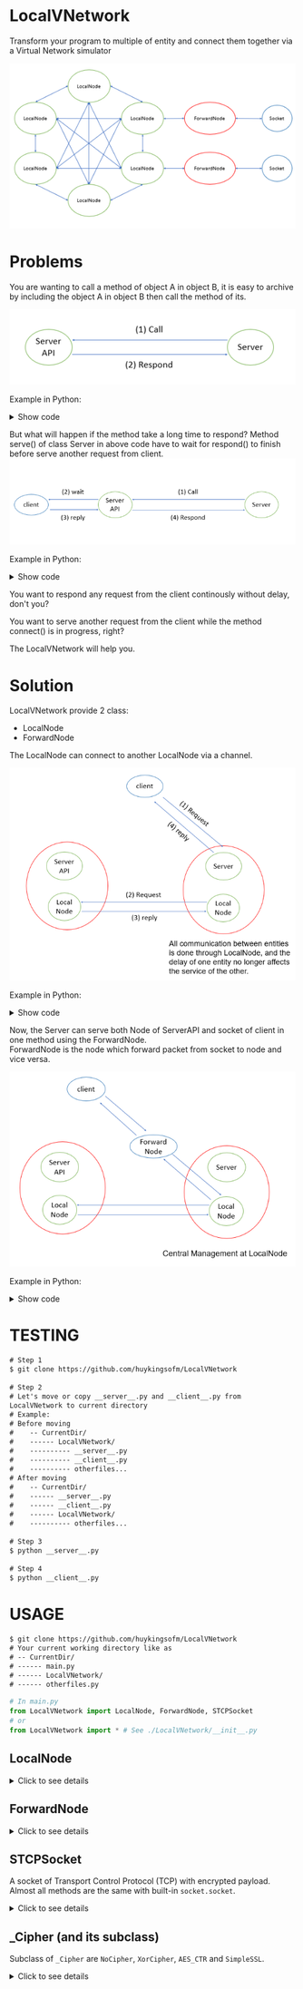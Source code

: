 # LocalVNetwork
Transform your program to multiple of entity and connect them together via a Virtual Network simulator

![](./imgs/Overview.png)

# Problems
You are wanting to call a method of object A in object B, it is easy to archive by including the object A in object B then call the method of its.

![](./imgs/Example1.png)

Example in Python:
<details>
<summary> Show code </summary>  

```Py
class ServerAPI:
    def respond(self, client, message):
        if message == "GET":
            client.send(b"You are getting")
        elif message == "POST":
            client.send(b"You are posting")

# Server object call a method of ServerAPI object 
class Server:
    def __init__(self, serverapi):
        self.serverapi = serverapi

    def serve(self, client):
        while True: 
            data = client.recv().decode()
            serverapi.respond(client, data)
```
</details>

But what will happen if the method take a long time to respond? Method serve() of class Server in above code have to wait for respond() to finish before serve another request from client.  
![](./imgs/Example2.png)

Example in Python: 
<details> 
<summary> Show code </summary>  

```Py
class ServerAPI:
    def connect(self, client, another_client):         
        data = another_client.recv() # waiting ...
        if data == b"accept":
            return True
        else:
            return False

# Server object call a method of ServerAPI object 
class Server:
    def __init__(self, serverapi):
        self.serverapi = serverapi

    def serve(self, client):
        while True: 
            data = client.recv().decode()
            if "$connect" in data:
                another_client = extract(data)
                success = serverapi.connect(client, another_client)  # --> waiting ...
                if success:
                    client.send(b"Connection was successful")
                else:
                    client.send(b"Connection failed")
            elif ...
```
</details>

You want to respond any request from the client continously without delay, don't you?

You want to serve another request from the client while the method connect() is in progress, right?

The LocalVNetwork will help you.

# Solution
LocalVNetwork provide 2 class:
+ LocalNode
+ ForwardNode  

The LocalNode can connect to another LocalNode via a channel.

![](/imgs/Example3.png)

Example in Python:
<details>
<summary> Show code </summary>  

```Py
class ServerAPI:
    def __init__(self):
        self.node = LocalNode()
    
    def wait_from_node(self): # run in thread-3
        while True:
            from_node, message = self.node.recv()
            if "$connect" in message:
                client = extract_from_node(from_node)
                another_client = extract_from_message(message)

                result = self.connect(client, another_client) # waiting, but not effect to Server
                result = f"$result_connect {result}"

                # send result to node of Server (in thread-2)
                self.node.send(from_node, result)
                    
    def connect(self, client, another_client):         
       data = another_client.recv() # waiting ...
        if data == b"accept":
            return True
        else:
            return False

class Server:
    def __init__(self, serverapi):
        self.serverapi = serverapi
        self.node = LocalNode()

    def serve(self, client): # run in thread-1
        while True: 
            data = client.recv().decode()
            if "$connect" in data:
                # send message to node of ServerAPI (in thread-3) and done, no longer waiting
                self.node.send(self.serverapi.node.name, data)
            elif ...

    def wait_from_node(self, client): # run in thread-2
        while True:
            from_node, message = self.node.recv()
            if "$result_connect" in message:
                if "True" in message:
                    client.send(b"Connection was successful")
                else:
                    client.send(b"Connection failed")
```
</details>

Now, the Server can serve both Node of ServerAPI and socket of client in one method using the ForwardNode.  
ForwardNode is the node which forward packet from socket to node and vice versa.

![](./imgs/Example4.png)

Example in Python:
<details>
<summary> Show code </summary>  

```Py
class ServerAPI:
    def __init__(self):
        self.node = LocalNode()
    
    def wait_from_node(self): # run in thread-2
        while True:
            from_node, message = self.node.recv()
            if "$connect" in message:
                client = extract_from_node(from_node)
                another_client = extract_from_message(message)

                result = self.connect(client, another_client) # waiting, but not effect to Server
                result = f"$result_connect {result}"

                # send result to node of Server (in thread-1)
                self.node.send(from_node, result)
                    
    def connect(self, client, another_client):         
       data = another_client.recv() # waiting ...
        if data == b"accept":
            return True
        else:
            return False

class Server:
    def __init__(self, serverapi):
        self.serverapi = serverapi
        self.node = LocalNode()

    def serve(self, client): # run in thread-1
        forwarder = ForwardNode(self.node, client) # create channel between node and client socket
        forwarder.start()
        while True:
            from_node, data = client.recv().decode()

            if from_node == forwarder.name and "$connect" in data:
                # send message to node of ServerAPI (in thread-2)
                self.node.send(self.serverapi.node.name, data)

            elif from_node == self.serverapi.node.name and "$result_connect" in message:
                if "True" in message:
                    client.send(b"Connection was successful")
                else:
                    client.send(b"Connection failed")
            elif ...
```
</details>

# TESTING
```
# Step 1
$ git clone https://github.com/huykingsofm/LocalVNetwork

# Step 2
# Let's move or copy __server__.py and __client__.py from LocalVNetwork to current directory
# Example:
# Before moving
#    -- CurrentDir/
#    ------ LocalVNetwork/
#    ---------- __server__.py
#    ---------- __client__.py
#    ---------- otherfiles...
# After moving
#    -- CurrentDir/
#    ------ __server__.py
#    ------ __client__.py
#    ------ LocalVNetwork/
#    ---------- otherfiles...

# Step 3
$ python __server__.py

# Step 4
$ python __client__.py
```

# USAGE

```
$ git clone https://github.com/huykingsofm/LocalVNetwork
# Your current working directory like as
# -- CurrentDir/
# ------ main.py
# ------ LocalVNetwork/
# ------ otherfiles.py
```

```Python
# In main.py
from LocalVNetwork import LocalNode, ForwardNode, STCPSocket
# or
from LocalVNetwork import * # See ./LocalVNetwork/__init__.py 
```

## LocalNode
<details> 
<summary> Click to see details </summary>

### @Constructor
```Py
def __init__(self, name: str = None)
```
Create a node in LocalVNetwork system.

**Parameters**
* `name`: the identifier of node, if `name` is `None`, a random name is assign to node.

### @Method
```Py
def send(self, destination_name: str, message: bytes, obj = None)
```
Send a message to another `LocalNode`.  

**Parameters**
* `destination_name`: the identifier of received node.  
* `message`: the sent data in bytes object.
* `obj`: the attach object.

**Return**  
No return.

### @Method
```Py
def recv(self, source = None)
```
Receive a message from another node.

**Parameters**  
+ `source`: Receive from only specific node. If None, receive from all nodes.

**Return**  
A tuple contains:
* `source`: the name of source node.  
* `message`: the received message.
* `obj`: the attach object.

</details>

## ForwardNode
<details> 
<summary> Click to see details </summary>

### @Contructor
```Py
def __init__(self, 
    node: LocalNode, 
    socket: STCPSocket, 
    name:str = None, 
    implicated_die = False,
    reload_time = RELOAD_TIME, 
    verbosities: tuple = ("error", )
    )
```
Create the channel between a `LocalNode` and a `STCPSocket` and forward them each other.  

**Parameters**
* `node`: the `LocalNode`.  
* `socket`: the `STCPSocket`.  
* `name`: the identifier of `ForwardNode`, same the `LocalNode`.  
* `implicated_die`: if node or socket dies, it will cause that another one dies too. If False, nothing happens.
* `reload_time`: the time which forwarder will reload if an error appears in receiving packet at socket.
* `verbosities`: the tuple which each element is in `"error"`, `"warning"` or `"notification"`.
### @Method
```Py 
def start(self)
```
Start the forwarder.

**Parameters**  
No parameter.

**Return**  
No return.

</details>

## STCPSocket
A socket of Transport Control Protocol (TCP) with encrypted payload.  
Almost all methods are the same with built-in `socket.socket`. 

<details> 
<summary> Click to see details </summary>

### @Constructor
```Py
def __init__(self, cipher = Cipher.NoCipher(), buffer_size = 1024, verbosities: tuple = ("error", ))
```
**Parameters**
+ `cipher`: the object of subclass of [_Cipher](./Cipher.py).
+ `buffer_size`: the maximum size of received packet.
+ `verbosities`: the tuple which each element is in `"error"`, `"warning"` or `"notification"`.

### @Method
```Py
def recv(self, reload_time = RELOAD_TIME)
```
Receive a packet from remote

**Parameters** 
+ `reload_time`: the time (in second) which the socket wait if no packet is in buffer currently.

**Return**
A bytes object as received packet.

### @Methods
```Py
def send(self, data)
```
See [send](https://docs.python.org/3/library/socket.html#socket.socket.send).

```Py
def sendall(self, data)
```
See [sendall](https://docs.python.org/3/library/socket.html#socket.socket.sendall).

```Py
def bind(self, address)
```
See [bind](https://docs.python.org/3/library/socket.html#socket.socket.bind).

```Py
def listen(self)
```
See [listen](https://docs.python.org/3/library/socket.html#socket.socket.listen).  

```Py
def accept(self)
```
See [accept](https://docs.python.org/3/library/socket.html#socket.socket.accept).

```Py
def connect(self, address)
```
See [connect](https://docs.python.org/3/library/socket.html#socket.socket.connect). 

```Py
def close(self)
```
See [close](https://docs.python.org/3/library/socket.html#socket.socket.close).  

</details>

## _Cipher (and its subclass)
Subclass of `_Cipher` are `NoCipher`, `XorCipher`, `AES_CTR` and `SimpleSSL`.

<details>
<summary> Click to see details </summary>

### @Constructor
```Py
# NoCipher
def __init__(self)
```
**Paramters**  
Don't pass any parameter

```Py
# XorCipher and AES_CTR
def __init__(self, key)
```
**Parameters**
+ `key`: the key of cipher.

```Py
# SimpleSSL
def __init__(self, cipher, hash_func)
```
**Parameters**
+ `cipher`: the object of subclass of `_Cipher` (except this class).
+ `hash_func`: the class in module `hashlib`.

### @Method
```Py
def reset_key(self, newkey)
```
Reset the key of cipher.  
**Paramters**
+ `newkey`: newkey of that cipher in bytes object.

**Return**  
No return.

### @Method
```Py
def encrypt(self, plaintext, finalize = True)
```
Encrypt plaintext.  
**Parameters**
+ `plaintext`: the plaintext in bytes object.
+ `finalize`: finish the encrypt process (add padding or something, corresponding to cipher type).

**Return**  
The ciphertext in bytes object.

### @Method
```Py
def decrypt(self, ciphertext, finalize = True)
```
Decrypt cipher.  
**Parameters**
+ `ciphertext`: the ciphertext in bytes object.
+ `finalize`: finish the decrypt process (remove padding or something, corresponding to cipher type).

**Return**  
The plaintext in bytes object.

### @Method
```Py
def set_param(self, index, value)
```
Set a parameter of cipher.  
In example, the only paramter of AES_CTR is nonce value.  

**Paramters**
+ `index`: index of this parameter.
+ `value`: value of this parameter in bytes object.

**Return**  
No return.

### @Method
```Py
def get_param(self, index, value)
```
Get a parameter of cipher.  

**Paramters**
+ `index`: index of this parameter.

**Return**  
The value of this paramter in bytes object.

### @Method
```Py
def reset_params(self)
```
Reset all parameters of cipher.  
**Paramters**  
No parameter.

**Return**  
No return.

</details>